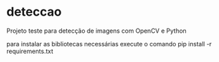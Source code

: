 # deteccao

Projeto teste para detecção de imagens com OpenCV e Python

para instalar as bibliotecas necessárias execute o comando pip install -r requirements.txt
